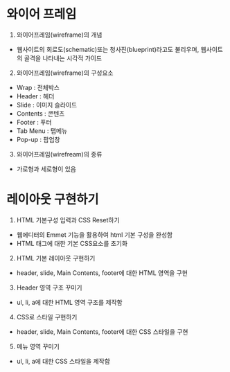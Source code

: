 # 와이어 프레임
1. 와이어프레임(wireframe)의 개념
- 웹사이트의 회로도(schematic)또는 청사진(blueprint)라고도 불리우며, 웹사이트의 골격을 나타내는 시각적 가이드
2. 와이어프레임(wireframe)의 구성요소
- Wrap : 전체박스
- Header : 헤더
- Slide : 이미지 슬라이드
- Contents : 콘텐츠
- Footer : 푸터
- Tab Menu : 탭메뉴
- Pop-up : 팝업창
3. 와이어프레임(wirefream)의 종류
- 가로형과 세로형이 있음

# 레이아웃 구현하기
1. HTML 기본구성 입력과 CSS Reset하기
- 웹에디터의 Emmet 기능을 활용하여 html 기본 구성을 완성함
- HTML 태그에 대한 기본 CSS요소를 초기화
2. HTML 기본 레이아웃 구현하기
- header, slide, Main Contents, footer에 대한 HTML 영역을 구현
3. Header 영역 구조 꾸미기
- ul, li, a에 대한 HTML 영역 구조를 제작함
4. CSS로 스타일 구현하기
- header, slide, Main Contents, footer에 대한 CSS 스타일을 구현
5. 메뉴 영역 꾸미기
- ul, li, a에 대한 CSS 스타일을 제작함